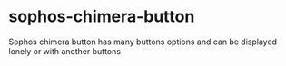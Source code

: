 # sophos-chimera-button
Sophos chimera button has many buttons options and can be displayed lonely or with another buttons
